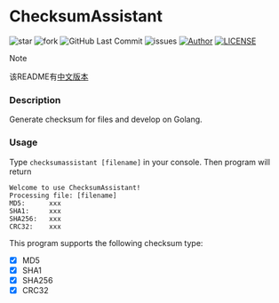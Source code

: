 # ChecksumAssistant
![star](https://img.shields.io/github/stars/ariakage/checksumassistant "star")
![fork](https://img.shields.io/github/forks/ariakage/checksumassistant "fork")
![GitHub Last Commit](https://img.shields.io/github/last-commit/ariakage/checksumassistant.svg?label=commits "GitHub Last Commit")
![issues](https://img.shields.io/github/issues/ariakage/checksumassistant "issues")
[![Author](https://img.shields.io/badge/Author-Ariakage-red.svg "Author")](https://ariakage.github.io "Author")
[![LICENSE](https://img.shields.io/github/license/ariakage/checksumassistant "LICENSE")](./LICENSE "LICENSE")
> [!NOTE]
> 该README有[中文版本](README_CN.md)
### Description
Generate checksum for files and develop on Golang.
### Usage
Type `checksumassistant [filename]` in your console. Then program will return
```
Welcome to use ChecksumAssistant!
Processing file: [filename]
MD5:      xxx
SHA1:     xxx
SHA256:   xxx
CRC32:    xxx
```
This program supports the following checksum type:
- [x] MD5
- [x] SHA1
- [x] SHA256
- [x] CRC32